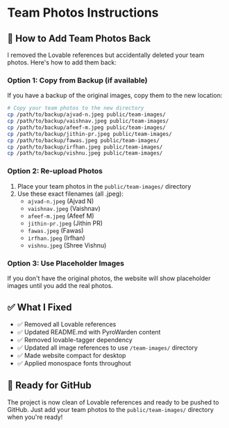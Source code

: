 # Team Photos Instructions

## 📸 How to Add Team Photos Back

I removed the Lovable references but accidentally deleted your team photos. Here's how to add them back:

### Option 1: Copy from Backup (if available)
If you have a backup of the original images, copy them to the new location:

```bash
# Copy your team photos to the new directory
cp /path/to/backup/ajvad-n.jpeg public/team-images/
cp /path/to/backup/vaishnav.jpeg public/team-images/
cp /path/to/backup/afeef-m.jpeg public/team-images/
cp /path/to/backup/jithin-pr.jpeg public/team-images/
cp /path/to/backup/fawas.jpeg public/team-images/
cp /path/to/backup/irfhan.jpeg public/team-images/
cp /path/to/backup/vishnu.jpeg public/team-images/
```

### Option 2: Re-upload Photos
1. Place your team photos in the `public/team-images/` directory
2. Use these exact filenames (all .jpeg):
   - `ajvad-n.jpeg` (Ajvad N)
   - `vaishnav.jpeg` (Vaishnav)
   - `afeef-m.jpeg` (Afeef M)
   - `jithin-pr.jpeg` (Jithin PR)
   - `fawas.jpeg` (Fawas)
   - `irfhan.jpeg` (Irfhan)
   - `vishnu.jpeg` (Shree Vishnu)

### Option 3: Use Placeholder Images
If you don't have the original photos, the website will show placeholder images until you add the real photos.

## ✅ What I Fixed

- ✅ Removed all Lovable references
- ✅ Updated README.md with PyroWarden content
- ✅ Removed lovable-tagger dependency
- ✅ Updated all image references to use `/team-images/` directory
- ✅ Made website compact for desktop
- ✅ Applied monospace fonts throughout

## 🚀 Ready for GitHub

The project is now clean of Lovable references and ready to be pushed to GitHub. Just add your team photos to the `public/team-images/` directory when you're ready!
